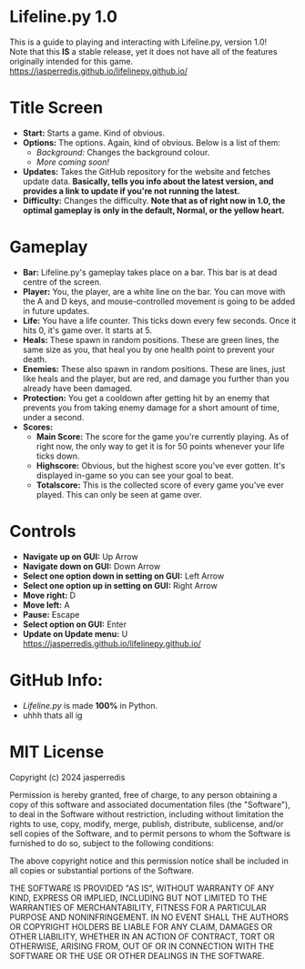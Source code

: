 # Lifeline.py 1.0
This is a guide to playing and interacting with Lifeline.py, version 1.0!  
Note that this **IS** a stable release, yet it does not have all of the features originally intended for this game.
https://jasperredis.github.io/lifelinepy.github.io/

# Title Screen
* **Start:** Starts a game. Kind of obvious.
* **Options:** The options. Again, kind of obvious. Below is a list of them:
  * *Background:* Changes the background colour.
  * *More coming soon!*
* **Updates:** Takes the GitHub repository for the website and fetches update data. **Basically, tells you info about the latest version, and provides a link to update if you're not running the latest.**
* **Difficulty:** Changes the difficulty. **Note that as of right now in 1.0, the optimal gameplay is only in the default, Normal, or the yellow heart.**

# Gameplay
* **Bar:** Lifeline.py's gameplay takes place on a bar. This bar is at dead centre of the screen.
* **Player:** You, the player, are a white line on the bar. You can move with the A and D keys, and mouse-controlled movement is going to be added in future updates.
* **Life:** You have a life counter. This ticks down every few seconds. Once it hits 0, it's game over. It starts at 5.
* **Heals:** These spawn in random positions. These are green lines, the same size as you, that heal you by one health point to prevent your death.
* **Enemies:** These also spawn in random positions. These are lines, just like heals and the player, but are red, and damage you further than you already have been damaged.
* **Protection:** You get a cooldown after getting hit by an enemy that prevents you from taking enemy damage for a short amount of time, under a second.
* **Scores:**
  * **Main Score:** The score for the game you're currently playing. As of right now, the only way to get it is for 50 points whenever your life ticks down.
  * **Highscore:** Obvious, but the highest score you've ever gotten. It's displayed in-game so you can see your goal to beat.
  * **Totalscore:** This is the collected score of every game you've ever played. This can only be seen at game over.

# Controls
* **Navigate up on GUI:** Up Arrow
* **Navigate down on GUI:** Down Arrow
* **Select one option down in setting on GUI:** Left Arrow
* **Select one option up in setting on GUI:** Right Arrow
* **Move right:** D
* **Move left:** A
* **Pause:** Escape
* **Select option on GUI:** Enter
* **Update on Update menu:** U
https://jasperredis.github.io/lifelinepy.github.io/

# GitHub Info:
* *Lifeline.py* is made **100%** in Python.
* uhhh thats all ig

# MIT License
Copyright (c) 2024 jasperredis

Permission is hereby granted, free of charge, to any person obtaining a copy
of this software and associated documentation files (the "Software"), to deal
in the Software without restriction, including without limitation the rights
to use, copy, modify, merge, publish, distribute, sublicense, and/or sell
copies of the Software, and to permit persons to whom the Software is
furnished to do so, subject to the following conditions:

The above copyright notice and this permission notice shall be included in all
copies or substantial portions of the Software.

THE SOFTWARE IS PROVIDED "AS IS", WITHOUT WARRANTY OF ANY KIND, EXPRESS OR
IMPLIED, INCLUDING BUT NOT LIMITED TO THE WARRANTIES OF MERCHANTABILITY,
FITNESS FOR A PARTICULAR PURPOSE AND NONINFRINGEMENT. IN NO EVENT SHALL THE
AUTHORS OR COPYRIGHT HOLDERS BE LIABLE FOR ANY CLAIM, DAMAGES OR OTHER
LIABILITY, WHETHER IN AN ACTION OF CONTRACT, TORT OR OTHERWISE, ARISING FROM,
OUT OF OR IN CONNECTION WITH THE SOFTWARE OR THE USE OR OTHER DEALINGS IN THE
SOFTWARE.
